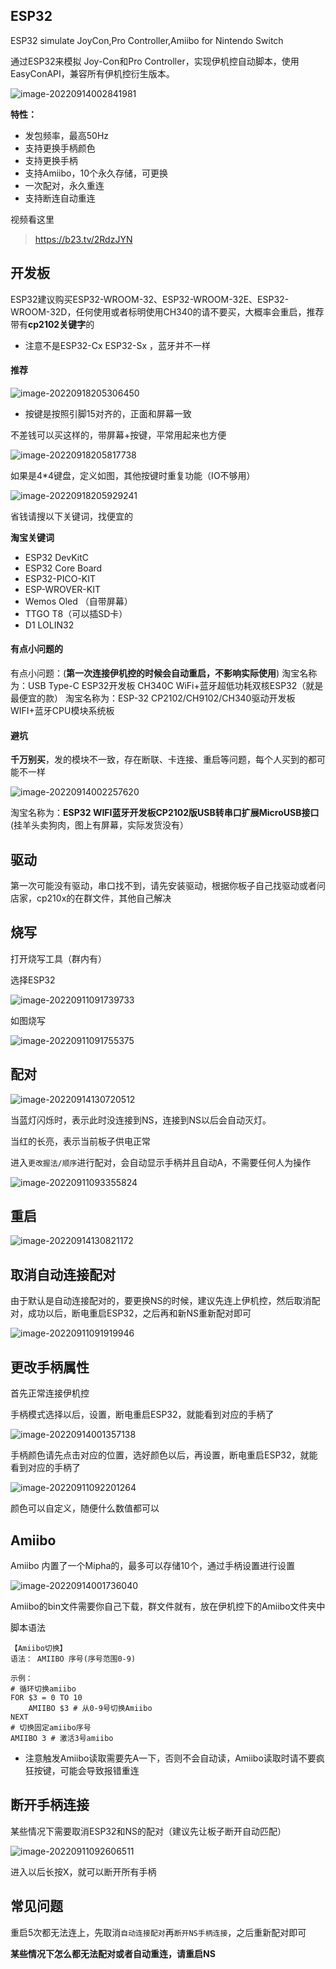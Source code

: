 ## ESP32

ESP32 simulate JoyCon,Pro Controller,Amiibo for Nintendo Switch

通过ESP32来模拟 Joy-Con和Pro Controller，实现伊机控自动脚本，使用EasyConAPI，兼容所有伊机控衍生版本。

![image-20220914002841981](http://img.elmagnifico.tech:9514/static/upload/elmagnifico/202209140028015.png)

**特性：**

- 发包频率，最高50Hz
- 支持更换手柄颜色
- 支持更换手柄
- 支持Amiibo，10个永久存储，可更换
- 一次配对，永久重连
- 支持断连自动重连



视频看这里

> https://b23.tv/2RdzJYN



## 开发板

ESP32建议购买ESP32-WROOM-32、ESP32-WROOM-32E、ESP32-WROOM-32D，任何使用或者标明使用CH340的请不要买，大概率会重启，推荐带有**cp2102关键字**的

- 注意不是ESP32-Cx ESP32-Sx ，蓝牙并不一样



#### 推荐

![image-20220918205306450](http://img.elmagnifico.tech:9514/static/upload/elmagnifico/202209182053515.png)

- 按键是按照引脚15对齐的，正面和屏幕一致

不差钱可以买这样的，带屏幕+按键，平常用起来也方便

![image-20220918205817738](http://img.elmagnifico.tech:9514/static/upload/elmagnifico/202209182058913.png)

如果是4*4键盘，定义如图，其他按键时重复功能（IO不够用）

![image-20220918205929241](http://img.elmagnifico.tech:9514/static/upload/elmagnifico/202209182059355.png)



省钱请搜以下关键词，找便宜的

**淘宝关键词**

- ESP32 DevKitC
- ESP32 Core Board
- ESP32-PICO-KIT
- ESP-WROVER-KIT
- Wemos Oled （自带屏幕）
- TTGO T8（可以插SD卡）
- D1 LOLIN32



#### 有点小问题的

有点小问题：(**第一次连接伊机控的时候会自动重启，不影响实际使用**)
淘宝名称为：USB Type-C ESP32开发板 CH340C WiFi+蓝牙超低功耗双核ESP32（就是最便宜的款）
淘宝名称为：ESP-32 CP2102/CH9102/CH340驱动开发板WIFI+蓝牙CPU模块系统板



#### 避坑

**千万别买**，发的模块不一致，存在断联、卡连接、重启等问题，每个人买到的都可能不一样

![image-20220914002257620](http://img.elmagnifico.tech:9514/static/upload/elmagnifico/202209140022682.png)



淘宝名称为：**ESP32 WIFI蓝牙开发板CP2102版USB转串口扩展MicroUSB接口** (挂羊头卖狗肉，图上有屏幕，实际发货没有）



## 驱动

第一次可能没有驱动，串口找不到，请先安装驱动，根据你板子自己找驱动或者问店家，cp210x的在群文件，其他自己解决



## 烧写

打开烧写工具（群内有）

选择ESP32

![image-20220911091739733](http://img.elmagnifico.tech:9514/static/upload/elmagnifico/202209110917798.png)

如图烧写

![image-20220911091755375](http://img.elmagnifico.tech:9514/static/upload/elmagnifico/202209110917406.png)



## 配对

![image-20220914130720512](http://img.elmagnifico.tech:9514/static/upload/elmagnifico/202209141307707.png)

当蓝灯闪烁时，表示此时没连接到NS，连接到NS以后会自动灭灯。

当红的长亮，表示当前板子供电正常



进入`更改握法/顺序`进行配对，会自动显示手柄并且自动A，不需要任何人为操作

![image-20220911093355824](http://img.elmagnifico.tech:9514/static/upload/elmagnifico/202209110933907.png)



## 重启

![image-20220914130821172](http://img.elmagnifico.tech:9514/static/upload/elmagnifico/202209141308272.png)



## 取消自动连接配对

由于默认是自动连接配对的，要更换NS的时候，建议先连上伊机控，然后取消配对，成功以后，断电重启ESP32，之后再和新NS重新配对即可

![image-20220911091919946](http://img.elmagnifico.tech:9514/static/upload/elmagnifico/202209110919971.png)





## 更改手柄属性

首先正常连接伊机控

手柄模式选择以后，设置，断电重启ESP32，就能看到对应的手柄了

![image-20220914001357138](http://img.elmagnifico.tech:9514/static/upload/elmagnifico/202209140014214.png)

手柄颜色请先点击对应的位置，选好颜色以后，再设置，断电重启ESP32，就能看到对应的手柄了

![image-20220911092201264](http://img.elmagnifico.tech:9514/static/upload/elmagnifico/202209110922295.png)

颜色可以自定义，随便什么数值都可以



## Amiibo

Amiibo 内置了一个Mipha的，最多可以存储10个，通过手柄设置进行设置

![image-20220914001736040](http://img.elmagnifico.tech:9514/static/upload/elmagnifico/202209140017073.png)

Amiibo的bin文件需要你自己下载，群文件就有，放在伊机控下的Amiibo文件夹中



脚本语法

```
【Amiibo切换】
语法： AMIIBO 序号(序号范围0-9)

示例：
# 循环切换amiibo
FOR $3 = 0 TO 10
    AMIIBO $3 # 从0-9号切换Amiibo
NEXT
# 切换固定amiibo序号
AMIIBO 3 # 激活3号amiibo
```

- 注意触发Amiibo读取需要先A一下，否则不会自动读，Amiibo读取时请不要疯狂按键，可能会导致报错重连



## 断开手柄连接

某些情况下需要取消ESP32和NS的配对（建议先让板子断开自动匹配）

![image-20220911092606511](http://img.elmagnifico.tech:9514/static/upload/elmagnifico/202209110926582.png)

进入以后长按X，就可以断开所有手柄



## 常见问题

重启5次都无法连上，先取消`自动连接配对`再`断开NS手柄连接`，之后重新配对即可



**某些情况下怎么都无法配对或者自动重连，请重启NS**


